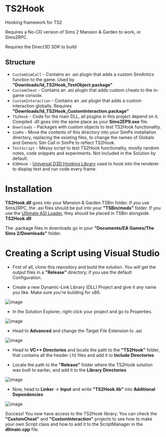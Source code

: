 # TS2Hook
Hooking framework for TS2

Requires a No-CD version of Sims 2 Mansion & Garden to work, or Sims2RPC.

Requires the Direct3D SDK to build

## Structure
* `CustomSimCall` - Contains an .asi plugin that adds a custom SimAntics function to the game. Used by **"Downloads/ld_TS2Hook_TestObject.package"**
* `CustomCheat` - Contains an .asi plugin that adds custom cheats to the in-game console.
* `CustomInteraction` - Contains an .asi plugin that adds a custom interaction globally. Requires **"Downloads/ld_TS2Hook_CustomInteraction.package"**
* `TS2Hook` - Code for the main DLL, all plugins in this project depend on it. Compiled .dll goes into the same place as your **Sims2EP9.exe** file.
* `Downloads` - Packages with custom objects to test TS2Hook functionality.
* `SimPe` - Move the contents of this directory into your SimPe installation directory, replacing the existing files, to change the names of Globals and Generic Sim Call in SimPe to reflect TS2Hook.
* `TestScript` - Messy script to test TS2Hook functionality, mostly random notes, code snippets and experiments. Not included in the Solution by default.
* `D3DHook` - [Universal D3D Hooking Library](https://www.unknowncheats.me/forum/direct3d/335041-universal-d3d-hooking-library.html) used to hook into the renderer to display text and run code every frame.

# Installation

**TS2Hook.dll** goes into your Mansion & Garden TSBin folder. If you use Sims2RPC, the .asi files should be put into your **"TSBin/mods"** folder. If you use the [Ultimate ASI Loader](https://github.com/ThirteenAG/Ultimate-ASI-Loader/releases), they should be placed in TSBin alongside **TS2Hook.dll**

The .package files in downloads go in your **"Documents/EA Games/The Sims 2/Downloads"** folder.

# Creating a Script using Visual Studio

* First of all, clone this repository and build the solution. You will get the output files in a **"Release"** directory, if you use the default Configuration.

* Create a new Dynamic-Link Library (DLL) Project and give it any name you like. Make sure you're building for x86.

![image](https://github.com/LazyDuchess/TS2Hook/assets/42678262/a71d5baf-5e6f-4066-ad0c-153c64c943c2)

* In the Solution Explorer, right click your project and go to Properties.

![image](https://github.com/LazyDuchess/TS2Hook/assets/42678262/a581d794-aee3-494a-ae12-32ae55fb57b9)

* Head to **Advanced** and change the Target File Extension to .asi

![image](https://github.com/LazyDuchess/TS2Hook/assets/42678262/c7a8f66d-e7ff-484a-a5c9-6eab80e99cf2)

* Head to **VC++ Directories** and locate the path to the **"TS2Hook"** folder, that contains all the header (.h) files and add it to **Include Directories**

* Locate the path to the **"Release"** folder where the TS2Hook solution was built to earlier, and add it to the **Library Directories**

![image](https://github.com/LazyDuchess/TS2Hook/assets/42678262/aac516fc-beb9-43e6-8524-861c8c1e0d0b)

* Now, head to **Linker** -> **Input** and write **"TS2Hook.lib"** into **Additional Dependencies**

![image](https://github.com/LazyDuchess/TS2Hook/assets/42678262/cd9d91a8-0682-440a-a6e2-d69cbb88e483)

Success! You now have access to the TS2Hook library. You can check the **"CustomCheat"** and **"CustomInteraction"** projects to see how to make your own Script class and how to add it to the ScriptManager in the **dllmain.cpp** file.
